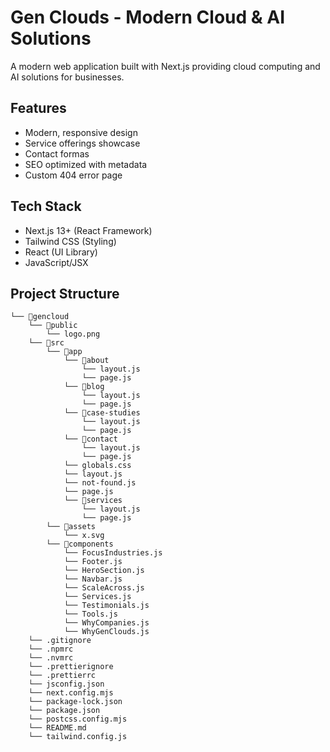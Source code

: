 # Gen Clouds - Modern Cloud & AI Solutions

A modern web application built with Next.js providing cloud computing and AI solutions for businesses.

## Features

- Modern, responsive design
- Service offerings showcase
- Contact formas
- SEO optimized with metadata
- Custom 404 error page

## Tech Stack

- Next.js 13+ (React Framework)
- Tailwind CSS (Styling)
- React (UI Library)
- JavaScript/JSX

## Project Structure

```
└── 📁gencloud
    └── 📁public
        └── logo.png
    └── 📁src
        └── 📁app
            └── 📁about
                └── layout.js
                └── page.js
            └── 📁blog
                └── layout.js
                └── page.js
            └── 📁case-studies
                └── layout.js
                └── page.js
            └── 📁contact
                └── layout.js
                └── page.js
            └── globals.css
            └── layout.js
            └── not-found.js
            └── page.js
            └── 📁services
                └── layout.js
                └── page.js
        └── 📁assets
            └── x.svg
        └── 📁components
            └── FocusIndustries.js
            └── Footer.js
            └── HeroSection.js
            └── Navbar.js
            └── ScaleAcross.js
            └── Services.js
            └── Testimonials.js
            └── Tools.js
            └── WhyCompanies.js
            └── WhyGenClouds.js
    └── .gitignore
    └── .npmrc
    └── .nvmrc
    └── .prettierignore
    └── .prettierrc
    └── jsconfig.json
    └── next.config.mjs
    └── package-lock.json
    └── package.json
    └── postcss.config.mjs
    └── README.md
    └── tailwind.config.js
```


